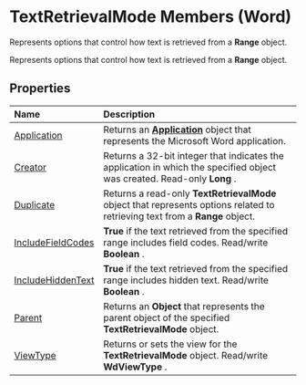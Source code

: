 
# TextRetrievalMode Members (Word)
Represents options that control how text is retrieved from a  **Range** object.

Represents options that control how text is retrieved from a  **Range** object.


## Properties



|**Name**|**Description**|
|:-----|:-----|
|[Application](2018e12a-fa1c-4ebe-5c6b-84fd9246ee26.md)|Returns an  **[Application](d1cf6f8f-4e88-bf01-93b4-90a83f79cb44.md)** object that represents the Microsoft Word application.|
|[Creator](5b83173f-2544-7a22-f189-11111faae807.md)|Returns a 32-bit integer that indicates the application in which the specified object was created. Read-only  **Long** .|
|[Duplicate](3ccc1c6a-c709-ea9a-052d-a5c3d566038f.md)|Returns a read-only  **TextRetrievalMode** object that represents options related to retrieving text from a **Range** object.|
|[IncludeFieldCodes](9055d78b-ddf4-3e58-a42d-813ef838cdf2.md)| **True** if the text retrieved from the specified range includes field codes. Read/write **Boolean** .|
|[IncludeHiddenText](8904b230-ba07-ecf1-45c3-95d2a11cc434.md)| **True** if the text retrieved from the specified range includes hidden text. Read/write **Boolean** .|
|[Parent](da2e7444-fe49-9e0f-0b5f-9b98de4381b2.md)|Returns an  **Object** that represents the parent object of the specified **TextRetrievalMode** object.|
|[ViewType](1dbc3f48-6d99-84f4-b9db-73a25e8f07c0.md)|Returns or sets the view for the  **TextRetrievalMode** object. Read/write **WdViewType** .|
